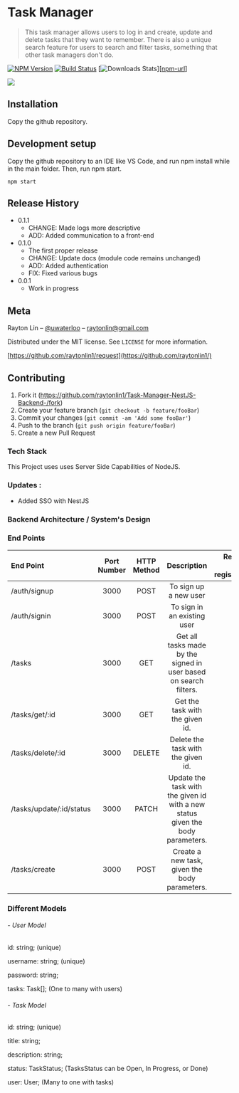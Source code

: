 # Task Manager
> This task manager allows users to log in and create, update and delete
tasks that they want to remember. There is also a unique search feature for users to search and filter tasks, something that other task managers don't do.

[![NPM Version][npm-image]][npm-url]
[![Build Status][travis-image]][travis-url]
[![Downloads Stats][npm-downloads]][[npm-url](https://www.npmjs.com/package/react-native-expo-localstorage)]

![](header.png)

## Installation

Copy the github repository.

## Development setup

Copy the github repository to an IDE like VS Code, and run npm install
while in the main folder. Then, run npm start.

```
npm start
```

## Release History
* 0.1.1
    * CHANGE: Made logs more descriptive
    * ADD: Added communication to a front-end
* 0.1.0
    * The first proper release
    * CHANGE: Update docs (module code remains unchanged)
    * ADD: Added authentication
    * FIX: Fixed various bugs
* 0.0.1
    * Work in progress

## Meta

Rayton Lin – [@uwaterloo](https://twitter.com/uwaterloo) – raytonlin@gmail.com

Distributed under the MIT license. See ``LICENSE`` for more information.

[https://github.com/raytonlin1/request](https://github.com/raytonlin1/)

## Contributing

1. Fork it (<https://github.com/raytonlin1/Task-Manager-NestJS-Backend-/fork>)
2. Create your feature branch (`git checkout -b feature/fooBar`)
3. Commit your changes (`git commit -am 'Add some fooBar'`)
4. Push to the branch (`git push origin feature/fooBar`)
5. Create a new Pull Request

<!-- Markdown link & img dfn's -->
[npm-image]: https://img.shields.io/npm/v/datadog-metrics.svg?style=flat-square
[npm-url]: https://npmjs.org/package/datadog-metrics
[npm-downloads]: https://img.shields.io/npm/dm/datadog-metrics.svg?style=flat-square
[travis-image]: https://img.shields.io/travis/dbader/node-datadog-metrics/master.svg?style=flat-square
[travis-url]: https://travis-ci.org/dbader/node-datadog-metrics
[wiki]: https://github.com/yourname/yourproject/wiki

### Tech Stack
This Project uses uses Server Side Capabilities of NodeJS.       



### Updates :
- Added SSO with NestJS


### Backend Architecture / System's Design

### End Points
| End Point      |   Port Number | HTTP Method   |           Description                   |  Required User registration |
| :---            | :----:  |    :----:     |          :----:                           | ---:   |
| /auth/signup    | 3000 | POST          | To sign up a new user                        |  No |
| /auth/signin    | 3000 | POST          | To sign in an existing user                        |  No |
| /tasks    | 3000 | GET          | Get all tasks made by the signed in user based on search filters.                       |  Yes |
| /tasks/get/:id    | 3000 | GET          | Get the task with the given id.                      |  Yes |
| /tasks/delete/:id    | 3000 | DELETE          | Delete the task with the given id.                      |  Yes |
| /tasks/update/:id/status    | 3000 | PATCH          | Update the task with the given id with a new status given the body parameters.                      |  Yes |
| /tasks/create    | 3000 | POST          | Create a new task, given the body parameters.                    |  Yes |

### Different Models 

###### - User Model 
id: string; (unique) 

username: string; (unique)

password: string;

tasks: Task[]; (One to many with users)

###### - Task Model   
id: string; (unique)

title: string; 

description: string;

status: TaskStatus; (TasksStatus can be Open, In Progress, or Done)

user: User; (Many to one with tasks)
 
